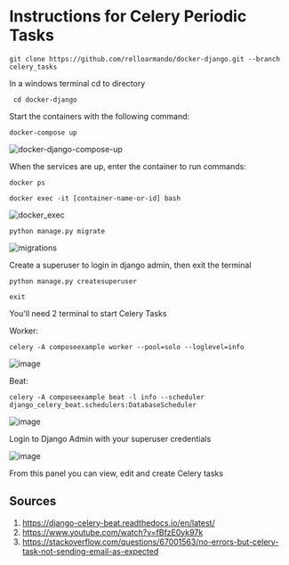 # Instructions for Celery Periodic Tasks
``` console
git clone https://github.com/relloarmando/docker-django.git --branch celery_tasks
 ```

In a windows terminal cd to directory
``` console
 cd docker-django
 ```
 
Start the containers with the following command:
``` console
docker-compose up
 ```
![docker-django-compose-up](https://user-images.githubusercontent.com/92693998/181424343-b1f43a2b-4121-46d2-aa3f-ba6badb0ecf6.png)

When the services are up, enter the container to run commands:
``` console
docker ps
 ```

``` console
docker exec -it [container-name-or-id] bash
 ```
 ![docker_exec](https://user-images.githubusercontent.com/92693998/181424915-f801dc59-5b1e-42e2-94db-c9a251f293d7.png)

``` console
python manage.py migrate
 ```
 
![migrations](https://user-images.githubusercontent.com/92693998/181427487-9463d5ab-893d-4a32-9d9e-465c3011ce22.png)


Create a superuser to login in django admin, then exit the terminal
``` console
python manage.py createsuperuser

exit
 ```

You'll need 2 terminal to start Celery Tasks

Worker:
``` console
celery -A composeexample worker --pool=solo --loglevel=info
 ```
![image](https://user-images.githubusercontent.com/92693998/181430485-f731358b-83ab-4d8f-a93f-5b0c600b40f9.png)

Beat:
``` console
celery -A composeexample beat -l info --scheduler django_celery_beat.schedulers:DatabaseScheduler
```
![image](https://user-images.githubusercontent.com/92693998/181430439-768ad81c-aa22-456b-a59e-8fb73b819381.png)

Login to Django Admin with your superuser credentials

![image](https://user-images.githubusercontent.com/92693998/181433172-ab6c0498-3043-469c-97ce-d4fdeecccabf.png)

From this panel you can view, edit and create Celery tasks
 
## Sources 
 1. https://django-celery-beat.readthedocs.io/en/latest/
 2. https://www.youtube.com/watch?v=fBfzE0yk97k
 3. https://stackoverflow.com/questions/67001563/no-errors-but-celery-task-not-sending-email-as-expected
 
